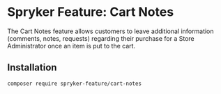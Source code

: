 # Spryker Feature: Cart Notes

The Cart Notes feature allows customers to leave additional information (comments, notes, requests) regarding their purchase for a Store Administrator once an item is put to the cart.

## Installation

```
composer require spryker-feature/cart-notes
```
